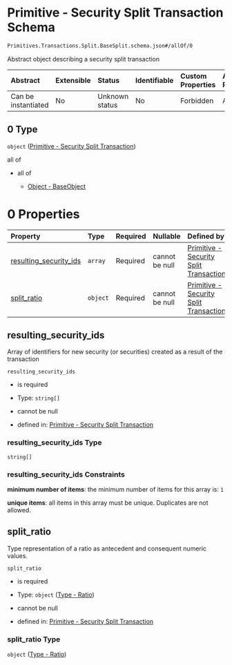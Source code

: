 # Primitive - Security Split Transaction Schema

```txt
Primitives.Transactions.Split.BaseSplit.schema.json#/allOf/0
```

Abstract object describing a security split transaction

| Abstract            | Extensible | Status         | Identifiable | Custom Properties | Additional Properties | Access Restrictions | Defined In                                                                                                                     |
| :------------------ | :--------- | :------------- | :----------- | :---------------- | :-------------------- | :------------------ | :----------------------------------------------------------------------------------------------------------------------------- |
| Can be instantiated | No         | Unknown status | No           | Forbidden         | Allowed               | none                | [PlanSecuritySplit.schema.json*](../../schema/objects/transactions/split/PlanSecuritySplit.schema.json "open original schema") |

## 0 Type

`object` ([Primitive - Security Split Transaction](plansecuritysplit-allof-primitive---security-split-transaction.md))

all of

*   all of

    *   [Object - BaseObject](issuer-allof-object---baseobject.md "check type definition")

# 0 Properties

| Property                                          | Type     | Required | Nullable       | Defined by                                                                                                                                                                                              |
| :------------------------------------------------ | :------- | :------- | :------------- | :------------------------------------------------------------------------------------------------------------------------------------------------------------------------------------------------------ |
| [resulting_security_ids](#resulting_security_ids) | `array`  | Required | cannot be null | [Primitive - Security Split Transaction](basesplit-properties-security-split---resulting-security-id-array.md "Primitives.Transactions.Split.BaseSplit.schema.json#/properties/resulting_security_ids") |
| [split_ratio](#split_ratio)                       | `object` | Required | cannot be null | [Primitive - Security Split Transaction](convertibleissuance-properties-type---ratio.md "Types.Ratio.schema.json#/properties/split_ratio")                                                              |

## resulting_security_ids

Array of identifiers for new security (or securities) created as a result of the transaction

`resulting_security_ids`

*   is required

*   Type: `string[]`

*   cannot be null

*   defined in: [Primitive - Security Split Transaction](basesplit-properties-security-split---resulting-security-id-array.md "Primitives.Transactions.Split.BaseSplit.schema.json#/properties/resulting_security_ids")

### resulting_security_ids Type

`string[]`

### resulting_security_ids Constraints

**minimum number of items**: the minimum number of items for this array is: `1`

**unique items**: all items in this array must be unique. Duplicates are not allowed.

## split_ratio

Type representation of a ratio as antecedent and consequent numeric values.

`split_ratio`

*   is required

*   Type: `object` ([Type - Ratio](convertibleissuance-properties-type---ratio.md))

*   cannot be null

*   defined in: [Primitive - Security Split Transaction](convertibleissuance-properties-type---ratio.md "Types.Ratio.schema.json#/properties/split_ratio")

### split_ratio Type

`object` ([Type - Ratio](convertibleissuance-properties-type---ratio.md))
